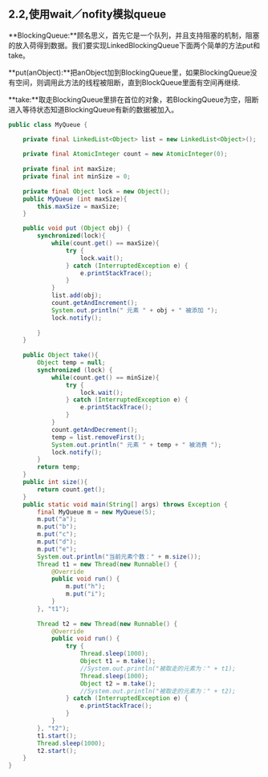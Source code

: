 ## 2.2,使用wait／nofity模拟queue

**BlockingQueue:**顾名思义，首先它是一个队列，并且支持阻塞的机制，阻塞的放入荷得到数据。我们要实现LinkedBlockingQueue下面两个简单的方法put和take。

**put(anObject):**把anObject加到BlockingQueue里，如果BlockingQueue没有空间，则调用此方法的线程被阻断，直到BlockQueue里面有空间再继续.

**take:**取走BlockingQueue里排在首位的对象，若BlockingQueue为空，阻断进入等待状态知道BlockingQueue有新的数据被加入。

```java
public class MyQueue {

	private final LinkedList<Object> list = new LinkedList<Object>();
	
	private final AtomicInteger count = new AtomicInteger(0);
	
	private final int maxSize;
	private final int minSize = 0;
	
	private final Object lock = new Object();
	public MyQueue (int maxSize){
		this.maxSize = maxSize;
	}

	public void put (Object obj) {
		synchronized(lock){
			while(count.get() == maxSize){
				try {
					lock.wait();
				} catch (InterruptedException e) {
					e.printStackTrace();
				}
			}
			list.add(obj);
			count.getAndIncrement();
			System.out.println(" 元素 " + obj + " 被添加 ");
			lock.notify();
			
		}
	}
	
	public Object take(){
		Object temp = null;
		synchronized (lock) {
			while(count.get() == minSize){
				try {
					lock.wait();
				} catch (InterruptedException e) {
					e.printStackTrace();
				}
			}
			count.getAndDecrement();
			temp = list.removeFirst();
			System.out.println(" 元素 " + temp + " 被消费 ");
			lock.notify();
		}
		return temp;
	}
	public int size(){
		return count.get();
	}
	public static void main(String[] args) throws Exception {
		final MyQueue m = new MyQueue(5);
		m.put("a");
		m.put("b");
		m.put("c");
		m.put("d");
		m.put("e");
		System.out.println("当前元素个数：" + m.size());
		Thread t1 = new Thread(new Runnable() {
			@Override
			public void run() {
				m.put("h");
				m.put("i");
			}
		}, "t1");
		
		Thread t2 = new Thread(new Runnable() {
			@Override
			public void run() {
				try {
					Thread.sleep(1000);
					Object t1 = m.take();
					//System.out.println("被取走的元素为：" + t1);
					Thread.sleep(1000);
					Object t2 = m.take();
					//System.out.println("被取走的元素为：" + t2);
				} catch (InterruptedException e) {
					e.printStackTrace();
				}
			}
		}, "t2");
		t1.start();
		Thread.sleep(1000);
		t2.start();	
	}	
}
```

